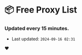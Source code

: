 # :package: Free Proxy List
### Updated every 15 minutes.

- Last updated: `2024-09-16 02:31`

:heart:
